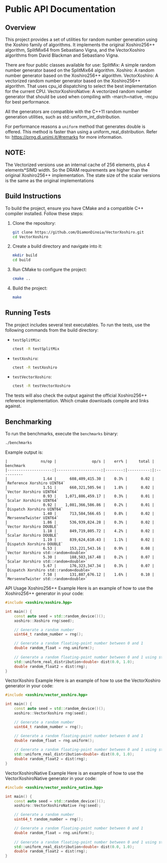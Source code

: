 # Public API Documentation

## Overview

This project provides a set of utilities for random number generation using the Xoshiro family of algorithms.
It implements the original Xoshiro256++ algorithm, SplitMix64 from Sebastiano Vigna, and the VectorXoshiro algorithms
from David Blackman and Sebastiano Vigna.

There are four public classes available for use:
SplitMix: A simple random number generator based on the SplitMix64 algorithm.
Xoshiro: A random number generator based on the Xoshiro256++ algorithm.
VectorXoshiro: A vectorized random number generator based on the Xoshiro256++ algorithm. That uses cpu_id dispatching to
select the best implementation for the current CPU.
VectorXoshiroNative: A vectorized random number generator that should be used when compiling with -march=native, -mcpu
for best performance.


All the generators are compatible with the C++11 random number generation utilities, such as std::uniform_int_distribution.

For performance reasons a `uniform` method that generates double is offered. This method is faster than using a uniform_real_distribution.
Refer to: https://prng.di.unimi.it/#remarks for more information.

## NOTE:

The Vectorized versions use an internal cache of 256 elements, plus 4 elements*SIMD width. So the DRAM requirements are
higher than the original Xoshiro256++ implementation.
The state size of the scalar versions is the same as the original implementations

## Build Instructions

To build the project, ensure you have CMake and a compatible C++ compiler installed. Follow these steps:

1. Clone the repository:
    ```sh
    git clone https://github.com/DiamonDinoia/VectorXoshiro.git
    cd VectorXoshiro
    ```

2. Create a build directory and navigate into it:
    ```sh
    mkdir build
    cd build
    ```

3. Run CMake to configure the project:
    ```sh
    cmake ..
    ```

4. Build the project:
    ```sh
    make
    ```

## Running Tests

The project includes several test executables. To run the tests, use the following commands from the build directory:

- `testSplitMix`:
    ```sh
    ctest -R testSplitMix
    ```

- `testXoshiro`:
    ```sh
    ctest -R testXoshiro
    ```

- `testVectorXoshiro`:
    ```sh
    ctest -R testVectorXoshiro
    ```

The tests will also check the output against the official Xoshiro256++ reference implementation. Which cmake downloads
compile and links against.

## Benchmarking

To run the benchmarks, execute the `benchmarks` binary:


```sh
./benchmarks

```

Example output is:

``` 
|               ns/op |                op/s |    err% |     total | benchmark
|--------------------:|--------------------:|--------:|----------:|:----------
|                1.64 |      608,409,415.30 |    0.3% |      0.02 | `Reference Xorshiro UINT64`
|                1.51 |      660,321,505.94 |    1.8% |      0.02 | `Vector Xorshiro UINT64`
|                0.93 |    1,071,886,459.17 |    0.3% |      0.01 | `Scalar Xorshiro UINT64`
|                0.92 |    1,081,366,586.86 |    0.2% |      0.01 | `Dispatch Xorshiro UINT64`
|                1.40 |      713,584,566.65 |    0.8% |      0.02 | `MersenneTwister UINT64`
|                1.86 |      536,939,824.28 |    0.3% |      0.02 | `Vector Xorshiro DOUBLE`
|                1.18 |      849,719,805.72 |    4.2% |      0.02 | `Scalar Xorshiro DOUBLE`
|                1.19 |      839,624,610.43 |    1.1% |      0.02 | `Dispatch Xorshiro DOUBLE`
|                6.53 |      153,221,543.16 |    0.9% |      0.08 | `Vector Xorshiro std::random<double>`
|                5.30 |      188,583,167.48 |    0.2% |      0.07 | `Scalar Xorshiro std::random<double>`
|                5.67 |      176,323,347.34 |    0.3% |      0.07 | `Dispatch Xorshiro std::random<double>`
|                7.58 |      131,887,676.12 |    1.6% |      0.10 | `MersenneTwister std::random<double>`
```


API Usage
Xoshiro256++ Example
Here is an example of how to use the Xoshiro256++ generator in your code:

```cpp
#include <xoshiro/xoshiro.hpp>

int main() {
    const auto seed = std::random_device()();
    xoshiro::Xoshiro rng(seed);

    // Generate a random number
    uint64_t random_number = rng();

    // Generate a random floating-point number between 0 and 1
    double random_float = rng.uniform();
    
    // Generate a random floating-point number between 0 and 1 using std::uniform_real_distribution
    std::uniform_real_distribution<double> dist(0.0, 1.0);
    double random_float2 = dist(rng);
}
```

VectorXoshiro Example
Here is an example of how to use the VectorXoshiro generator in your code:

```cpp
#include <xoshiro/vector_xoshiro.hpp>

int main() {
    const auto seed = std::random_device()();
    xoshiro::VectorXoshiro rng(seed);

    // Generate a random number
    uint64_t random_number = rng();

    // Generate a random floating-point number between 0 and 1
    double random_float = rng.uniform();
    
    // Generate a random floating-point number between 0 and 1 using std::uniform_real_distribution
    std::uniform_real_distribution<double> dist(0.0, 1.0);
    double random_float2 = dist(rng);
}
```

VectorXoshiroNative Example
Here is an example of how to use the VectorXoshiroNative generator in your code:

```cpp
#include <xoshiro/vector_xoshiro_native.hpp>

int main() {
    const auto seed = std::random_device()();
    xoshiro::VectorXoshiroNative rng(seed);

    // Generate a random number
    uint64_t random_number = rng();

    // Generate a random floating-point number between 0 and 1
    double random_float = rng.uniform();
    
    // Generate a random floating-point number between 0 and 1 using std::uniform_real_distribution
    std::uniform_real_distribution<double> dist(0.0, 1.0);
    double random_float2 = dist(rng);
}

```